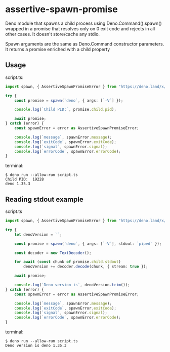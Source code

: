 # assertive-spawn-promise

Deno module that spawns a child process using Deno.Command().spawn() wrapped in a promise that resolves only on 0 exit code and rejects in all other cases. It doesn't store/cache any stdio.

Spawn arguments are the same as Deno.Command constructor parameters. It returns a promise enriched with a child property

## Usage

script.ts:
```ts
import spawn, { AssertiveSpawnPromiseError } from "https://deno.land/x/assertive-spawn-promise/mod.ts";

try {
    const promise = spawn(`deno`, { args: [`-V`] });

    console.log(`Child PID:`, promise.child.pid);

    await promise;
} catch (error) {
    const spawnError = error as AssertiveSpawnPromiseError;

    console.log(`message`, spawnError.message);
    console.log(`exitCode`, spawnError.exitCode);
    console.log(`signal`, spawnError.signal);
    console.log(`errorCode`, spawnError.errorCode);
}
```
terminal:
```
$ deno run --allow-run script.ts 
Child PID:  19228
deno 1.35.3
```

## Reading stdout example

script.ts
```ts
import spawn, { AssertiveSpawnPromiseError } from "https://deno.land/x/assertive-spawn-promise/mod.ts";

try {
    let denoVersion = ``;

    const promise = spawn(`deno`, { args: [`-V`], stdout: `piped` });

    const decoder = new TextDecoder();

    for await (const chunk of promise.child.stdout)
        denoVersion += decoder.decode(chunk, { stream: true });

    await promise;

    console.log(`Deno version is`, denoVersion.trim());
} catch (error) {
    const spawnError = error as AssertiveSpawnPromiseError;

    console.log(`message`, spawnError.message);
    console.log(`exitCode`, spawnError.exitCode);
    console.log(`signal`, spawnError.signal);
    console.log(`errorCode`, spawnError.errorCode);
}
```

terminal:
```
$ deno run --allow-run script.ts
Deno version is deno 1.35.3
```